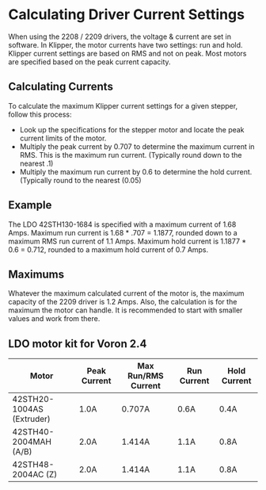 # Calculating Driver Current Settings
When using the 2208 / 2209 drivers, the voltage & current are set in software. In Klipper, the motor currents have two settings: run and hold. Klipper current settings are based on RMS and not on peak. Most motors are specified based on the peak current capacity.

## Calculating Currents
To calculate the maximum Klipper current settings for a given stepper, follow this process:

* Look up the specifications for the stepper motor and locate the peak current limits of the motor.
* Multiply the peak current by 0.707 to determine the maximum current in RMS. This is the maximum run current. (Typically round down to the nearest .1)
* Multiply the maximum run current by 0.6 to determine the hold current. (Typically round to the nearest (0.05)

## Example
The LDO 42STH130-1684 is specified with a maximum current of 1.68 Amps. Maximum run current is 1.68 * .707 = 1.1877, rounded down to a maximum RMS run current of 1.1 Amps. Maximum hold current is 1.1877 * 0.6 = 0.712, rounded to a maximum hold current of 0.7 Amps.

## Maximums
Whatever the maximum calculated current of the motor is, the maximum capacity of the 2209 driver is 1.2 Amps. Also, the calculation is for the maximum the motor can handle. It is recommended to start with smaller values and work from there.

## LDO motor kit for Voron 2.4
| Motor                     | Peak Current | Max Run/RMS Current | Run Current | Hold Current |
|---------------------------|--------------|---------------------|-------------|--------------|
| 42STH20-1004AS (Extruder) | 1.0A         | 0.707A              | 0.6A        | 0.4A         |
| 42STH40-2004MAH (A/B)     | 2.0A         | 1.414A              | 1.1A        | 0.8A         |
| 42STH48-2004AC (Z)        | 2.0A         | 1.414A              | 1.1A        | 0.8A         |
